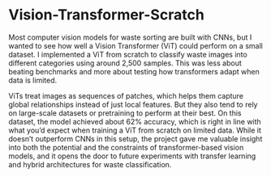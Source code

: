 # Vision-Transformer-Scratch

Most computer vision models for waste sorting are built with CNNs, but I wanted to see how well a Vision Transformer (ViT) could perform on a small dataset. I implemented a ViT from scratch to classify waste images into different categories using around 2,500 samples. This was less about beating benchmarks and more about testing how transformers adapt when data is limited.

ViTs treat images as sequences of patches, which helps them capture global relationships instead of just local features. But they also tend to rely on large-scale datasets or pretraining to perform at their best. On this dataset, the model achieved about 62% accuracy, which is right in line with what you’d expect when training a ViT from scratch on limited data. While it doesn’t outperform CNNs in this setup, the project gave me valuable insight into both the potential and the constraints of transformer-based vision models, and it opens the door to future experiments with transfer learning and hybrid architectures for waste classification.
